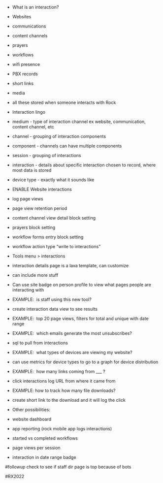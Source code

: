 - What is an interaction?

- Websites
- communications
- content channels
- prayers
- workflows
- wifi presence
- PBX records
- short links
- media
- all these stored when someone interacts with Rock

- Interaction lingo

- medium - type of interaction channel ex website, communication, content channel, etc
- channel - grouping of interaction components
- component - channels can have multiple components
- session - grouping of interactions
- interaction - details about specific interaction chosen to record, where most data is stored
- device type - exactly what it sounds like

- ENABLE Website interactions

- log page views

- page view retention period

- content channel view detail block setting
- prayers block setting
- workflow forms entry block setting
- workflow action type “write to interactions”

- Tools menu > interactions

- interaction details page is a lava template, can customize
- can include more stuff

- Can use site badge on person profile to view what pages people are interacting with
- EXAMPLE:  is staff using this new tool?

- create interaction data view to see results

- EXAMPLE:  top 20 page views, filters for total and unique with date range
- EXAMPLE:  which emails generate the most unsubscribes?

- sql to pull from interactions

- EXAMPLE:  what types of devices are viewing my website?

- can use metrics for device types to go to a graph for device distribution

- EXAMPLE:  how many links coming from ___ ?

- click interactions log URL from where it came from

- EXAMPLE: how to track how many file downloads?

- create short link to the download and it will log the click

- Other possibilities:

- website dashboard
- app reporting (rock mobile app logs interactions)
- started vs completed workflows
- page views per session
- interaction in date range badge

#followup check to see if staff dir page is top because of bots

#RX2022